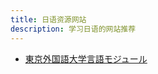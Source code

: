 ```yaml
---
title: 日语资源网站
description: 学习日语的网站推荐
---
```


- [東京外国語大学言語モジュール](https://www.coelang.tufs.ac.jp/mt/ja/)
